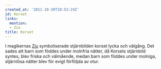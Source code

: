 ```yaml
---
created_at: '2011-10-30T18:53:24Z'
id: Korset
links:
  mention:
  - Ziu
title: Korset
---
```


I magikernas [Ziu] symboliserade stjärnbilden korset lycka och välgång. Det sades att barn som
föddes under molnfria nätter, då Korsets stjärnbild syntes, blev friska och välmående, medan barn
som föddes under molniga, stjärnlösa nätter blev för evigt förföljda av otur.

  [Ziu]: Ziu

